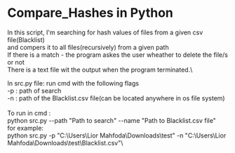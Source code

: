 # Compare_Hashes in Python

In this script, I'm searching for hash values of files from a given csv file(Blacklist)\
and compers it to all files(recursively) from a given path\
If there is a match - the program askes the user wheather to delete the file/s or not\
There is a text file wit the output when the program terminated.\

In src.py file: run cmd with the following flags\
-p : path of search\
-n : path of the Blacklist.csv file(can be located anywhere in os file system)\
\
To run in cmd :\
python src.py --path "Path to search" --name "Path to Blacklist.csv file"\
for example:\
python src.py -p "C:\Users\Lior Mahfoda\Downloads\test" -n "C:\Users\Lior Mahfoda\Downloads\test\Blacklist.csv"\
